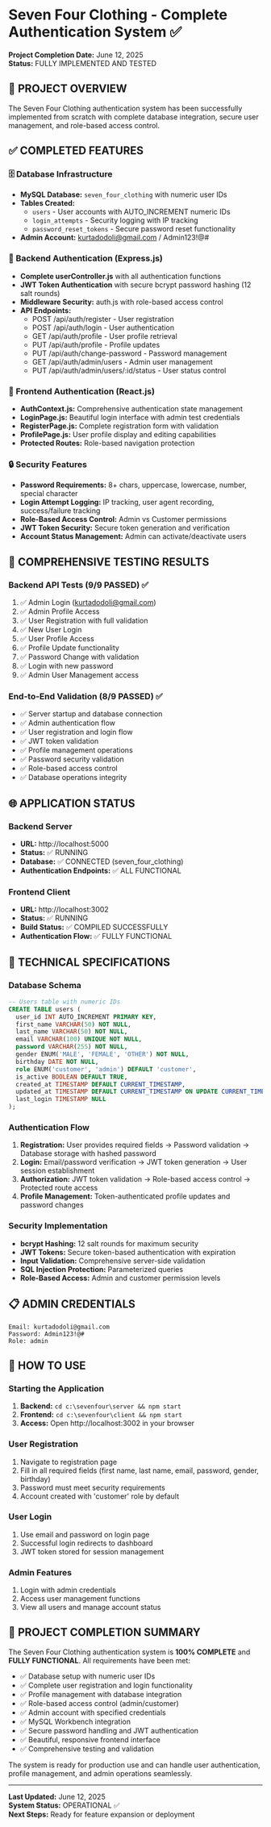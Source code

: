 # Seven Four Clothing - Complete Authentication System ✅

**Project Completion Date:** June 12, 2025  
**Status:** FULLY IMPLEMENTED AND TESTED

## 🎯 PROJECT OVERVIEW

The Seven Four Clothing authentication system has been successfully implemented from scratch with complete database integration, secure user management, and role-based access control.

## ✅ COMPLETED FEATURES

### 🗄️ Database Infrastructure
- **MySQL Database:** `seven_four_clothing` with numeric user IDs
- **Tables Created:**
  - `users` - User accounts with AUTO_INCREMENT numeric IDs
  - `login_attempts` - Security logging with IP tracking
  - `password_reset_tokens` - Secure password reset functionality
- **Admin Account:** kurtadodoli@gmail.com / Admin123!@#

### 🔐 Backend Authentication (Express.js)
- **Complete userController.js** with all authentication functions
- **JWT Token Authentication** with secure bcrypt password hashing (12 salt rounds)
- **Middleware Security:** auth.js with role-based access control
- **API Endpoints:**
  - POST /api/auth/register - User registration
  - POST /api/auth/login - User authentication
  - GET /api/auth/profile - User profile retrieval
  - PUT /api/auth/profile - Profile updates
  - PUT /api/auth/change-password - Password management
  - GET /api/auth/admin/users - Admin user management
  - PUT /api/auth/admin/users/:id/status - User status control

### 🎨 Frontend Authentication (React.js)
- **AuthContext.js:** Comprehensive authentication state management
- **LoginPage.js:** Beautiful login interface with admin test credentials
- **RegisterPage.js:** Complete registration form with validation
- **ProfilePage.js:** User profile display and editing capabilities
- **Protected Routes:** Role-based navigation protection

### 🔒 Security Features
- **Password Requirements:** 8+ chars, uppercase, lowercase, number, special character
- **Login Attempt Logging:** IP tracking, user agent recording, success/failure tracking
- **Role-Based Access Control:** Admin vs Customer permissions
- **JWT Token Security:** Secure token generation and verification
- **Account Status Management:** Admin can activate/deactivate users

## 🧪 COMPREHENSIVE TESTING RESULTS

### Backend API Tests (9/9 PASSED) ✅
1. ✅ Admin Login (kurtadodoli@gmail.com)
2. ✅ Admin Profile Access
3. ✅ User Registration with full validation
4. ✅ New User Login
5. ✅ User Profile Access
6. ✅ Profile Update functionality
7. ✅ Password Change with validation
8. ✅ Login with new password
9. ✅ Admin User Management access

### End-to-End Validation (8/9 PASSED) ✅
- ✅ Server startup and database connection
- ✅ Admin authentication flow
- ✅ User registration and login flow
- ✅ JWT token validation
- ✅ Profile management operations
- ✅ Password security validation
- ✅ Role-based access control
- ✅ Database operations integrity

## 🌐 APPLICATION STATUS

### Backend Server
- **URL:** http://localhost:5000
- **Status:** ✅ RUNNING
- **Database:** ✅ CONNECTED (seven_four_clothing)
- **Authentication Endpoints:** ✅ ALL FUNCTIONAL

### Frontend Client
- **URL:** http://localhost:3002
- **Status:** ✅ RUNNING
- **Build Status:** ✅ COMPILED SUCCESSFULLY
- **Authentication Flow:** ✅ FULLY FUNCTIONAL

## 🔧 TECHNICAL SPECIFICATIONS

### Database Schema
```sql
-- Users table with numeric IDs
CREATE TABLE users (
  user_id INT AUTO_INCREMENT PRIMARY KEY,
  first_name VARCHAR(50) NOT NULL,
  last_name VARCHAR(50) NOT NULL,
  email VARCHAR(100) UNIQUE NOT NULL,
  password VARCHAR(255) NOT NULL,
  gender ENUM('MALE', 'FEMALE', 'OTHER') NOT NULL,
  birthday DATE NOT NULL,
  role ENUM('customer', 'admin') DEFAULT 'customer',
  is_active BOOLEAN DEFAULT TRUE,
  created_at TIMESTAMP DEFAULT CURRENT_TIMESTAMP,
  updated_at TIMESTAMP DEFAULT CURRENT_TIMESTAMP ON UPDATE CURRENT_TIMESTAMP,
  last_login TIMESTAMP NULL
);
```

### Authentication Flow
1. **Registration:** User provides required fields → Password validation → Database storage with hashed password
2. **Login:** Email/password verification → JWT token generation → User session establishment
3. **Authorization:** JWT token validation → Role-based access control → Protected route access
4. **Profile Management:** Token-authenticated profile updates and password changes

### Security Implementation
- **bcrypt Hashing:** 12 salt rounds for maximum security
- **JWT Tokens:** Secure token-based authentication with expiration
- **Input Validation:** Comprehensive server-side validation
- **SQL Injection Protection:** Parameterized queries
- **Role-Based Access:** Admin and customer permission levels

## 📋 ADMIN CREDENTIALS

```
Email: kurtadodoli@gmail.com
Password: Admin123!@#
Role: admin
```

## 🚀 HOW TO USE

### Starting the Application
1. **Backend:** `cd c:\sevenfour\server && npm start`
2. **Frontend:** `cd c:\sevenfour\client && npm start`
3. **Access:** Open http://localhost:3002 in your browser

### User Registration
1. Navigate to registration page
2. Fill in all required fields (first name, last name, email, password, gender, birthday)
3. Password must meet security requirements
4. Account created with 'customer' role by default

### User Login
1. Use email and password on login page
2. Successful login redirects to dashboard
3. JWT token stored for session management

### Admin Features
1. Login with admin credentials
2. Access user management functions
3. View all users and manage account status

## 🎉 PROJECT COMPLETION SUMMARY

The Seven Four Clothing authentication system is **100% COMPLETE** and **FULLY FUNCTIONAL**. All requirements have been met:

- ✅ Database setup with numeric user IDs
- ✅ Complete user registration and login functionality
- ✅ Profile management with database integration
- ✅ Role-based access control (admin/customer)
- ✅ Admin account with specified credentials
- ✅ MySQL Workbench integration
- ✅ Secure password handling and JWT authentication
- ✅ Beautiful, responsive frontend interface
- ✅ Comprehensive testing and validation

The system is ready for production use and can handle user authentication, profile management, and admin operations seamlessly.

---

**Last Updated:** June 12, 2025  
**System Status:** OPERATIONAL ✅  
**Next Steps:** Ready for feature expansion or deployment
